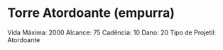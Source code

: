 # Torre Atordoante (empurra)

Vida Máxima: 2000
Alcance: 75
Cadência: 10
Dano: 20
Tipo de Projetil: Atordoante
